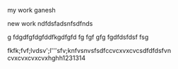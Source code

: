 my work ganesh

new work
ndfdsfadsnfsdfnds

g
fdgdfgfdgfddfkgdfgfd
fg
fgf
gfg
fgdfdsfdsf
fsg

fkfk;fvf;lvdsv';l'''sfv;knfvsnvsfsdfccvcxvxcvcsdfdfdsfvn
cvxcvxcvxcvxhghh1231314
